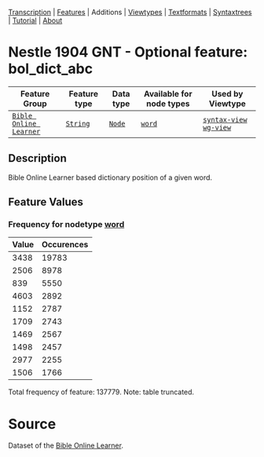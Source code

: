 <a name="start"></a>
<div class="hidden-content"><a href="../transcription.md">Transcription</a> | <a href="README.md#start">Features</a> | Additions | <a href="../viewtypes.md#start">Viewtypes</a> | <a href="../textformats.md#start">Textformats</a> |  <a href="../syntaxtrees.md#start">Syntaxtrees</a> | <a href="../tutorial/README.md#start">Tutorial</a>  | <a href="../about.md#start">About</a></div>

# Nestle 1904 GNT - Optional feature: bol_dict_abc

Feature Group | Feature type |Data type |Available for node types | Used by Viewtype 
---|---|---|---|---
[`Bible Online Learner`](featuresbyfeaturegroup.md#bible-online-learner)|[`String`](featuresbydatatype.md#string)|[`Node`](featuresbynodetype.md#node)| [`word`](featuresbynodetype.md#word) |[`syntax-view`](../syntax-view.md#start) [`wg-view`](../wg-view.md#start) 

## Description
Bible Online Learner based dictionary position of a given word.
## Feature Values
### Frequency for nodetype [word](featuresbynodetype.md#word)

Value|Occurences
---|---
3438|19783
2506|8978
839|5550
4603|2892
1152|2787
1709|2743
1469|2567
1498|2457
2977|2255
1506|1766

Total frequency of feature: 137779. Note: table truncated.

# Source

Dataset of the [Bible Online Learner](https://learner.bible/).
 